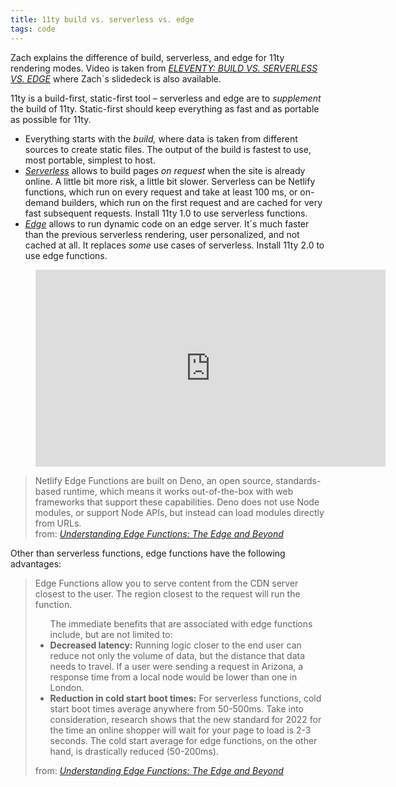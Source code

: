 ```yaml
---
title: 11ty build vs. serverless vs. edge
tags: code
---
```

Zach explains the difference of build, serverless, and edge for 11ty rendering modes. Video is taken from [<cite>ELEVENTY: BUILD VS. SERVERLESS VS. EDGE</cite>](https://www.zachleat.com/web/eleventy-rendering-modes/) where Zach´s slidedeck is also available.

11ty is a build-first, static-first tool – serverless and edge are to *supplement* the build of 11ty. Static-first should keep everything as fast and as portable as possible for 11ty.

- Everything starts with the *build,* where data is taken from different sources to create static files. The output of the build is fastest to use, most portable, simplest to host. 
- [*Serverless*](https://www.11ty.dev/docs/plugins/serverless/) allows to build pages *on request* when the site is already online. A little bit more risk, a little bit slower. Serverless can be Netlify functions, which run on every request and take at least 100 ms, or on-demand builders, which run on the first request and are cached for very fast subsequent requests. Install 11ty 1.0 to use serverless functions.
- [*Edge*](https://www.11ty.dev/docs/plugins/edge/) allows to run dynamic code on an edge server. It´s much faster than the previous serverless rendering, user personalized, and not cached at all. It replaces *some* use cases of serverless. Install 11ty 2.0 to use edge functions.

<figure>
<iframe width="560" height="315" src="https://www.youtube.com/embed/40yPK3EKE60" title="YouTube video player" frameborder="0" allow="accelerometer; autoplay; clipboard-write; encrypted-media; gyroscope; picture-in-picture" allowfullscreen></iframe>
</figure>

<blockquote>Netlify Edge Functions are built on Deno, an open source, standards-based runtime, which means it works out-of-the-box with web frameworks that support these capabilities. Deno does not use Node modules, or support Node APIs, but instead can load modules directly from URLs. 
<footer>from: <a href="https://www.netlify.com/blog/edge-functions-explained/"><cite>Understanding Edge Functions: The Edge and Beyond</cite></a></footer>
</blockquote>

Other than serverless functions, edge functions have the following advantages:

<blockquote>
Edge Functions allow you to serve content from the CDN server closest to the user. The region closest to the request will run the function. 
<ul>The immediate benefits that are associated with edge functions include, but are not limited to:
<li><strong>Decreased latency:</strong> Running logic closer to the end user can reduce not only the volume of data, but the distance that data needs to travel. If a user were sending a request in Arizona, a response time from a local node would be lower than one in London.</li>
<li><strong>Reduction in cold start boot times:</strong> For serverless functions, cold start boot times average anywhere from 50-500ms. Take into consideration, research shows that the new standard for 2022 for the time an online shopper will wait for your page to load is 2-3 seconds. The cold start average for edge functions, on the other hand, is drastically reduced (50-200ms).</li>
</ul>
<footer>from: <a href="https://www.netlify.com/blog/edge-functions-explained/"><cite>Understanding Edge Functions: The Edge and Beyond</cite></a></footer>
</blockquote>
